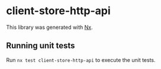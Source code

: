 # client-store-http-api

This library was generated with [Nx](https://nx.dev).

## Running unit tests

Run `nx test client-store-http-api` to execute the unit tests.
